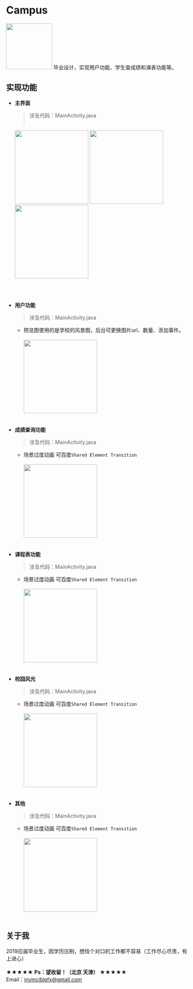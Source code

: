 # Campus

<img width="125" height="125" src="https://github.com/ZoomZFX/Campus/blob/master/ic_launcher_foreground.png"/>
毕业设计，实现用户功能、学生查成绩和课表功能等。
<br>

实现功能
----
* **主界面**
  > 涉及代码：MainActivity.java
  <br><br>
  <img width="200px" style="max-width:100%;" src="https://github.com/ZoomZFX/Campus/blob/master/1.jpg"/>
  <img width="200px" style="max-width:100%;" src="https://github.com/ZoomZFX/Campus/blob/master/2.png"/>
  <img width="200px" style="max-width:100%;" src="https://github.com/ZoomZFX/Campus/blob/master/3.png"/>
<br><br>

* **用户功能**
  > 涉及代码：MainActivity.java
  * 预览图使用的是学校的风景图，后台可更换图片url、数量、添加事件。
  <br><br><img width="200px" style="max-width:100%;" src="https://github.com/ZoomZFX/Campus/blob/master/162101_Campus.jpg"/>
<br><br>

* **成绩查询功能**
  > 涉及代码：MainActivity.java
  * 场景过度动画 可百度`Shared Element Transition`
  <br><br><img width="200px" style="max-width:100%;" src="https://github.com/ZoomZFX/Campus/blob/master/162128_Campus.jpg"/>
<br><br>

* **课程表功能**
  > 涉及代码：MainActivity.java
  * 场景过度动画 可百度`Shared Element Transition`
  <br><br><img width="200px" style="max-width:100%;" src="https://github.com/ZoomZFX/Campus/blob/master/162128_Campus.jpg"/>
<br><br>

* **校园风光**
  > 涉及代码：MainActivity.java
  * 场景过度动画 可百度`Shared Element Transition`
  <br><br><img width="200px" style="max-width:100%;" src="https://github.com/ZoomZFX/Campus/blob/master/162128_Campus.jpg"/>
<br><br>

* **其他**
  > 涉及代码：MainActivity.java
  * 场景过度动画 可百度`Shared Element Transition`
  <br><br><img width="200px" style="max-width:100%;" src="https://github.com/ZoomZFX/Campus/blob/master/162128_Campus.jpg"/>
<br><br>


关于我
----
2019应届毕业生，因学历压制，想找个对口的工作都不容易（工作尽心尽责，有上进心）   
<br>★★★★★   **Ps：望收留！（北京 天津）**   ★★★★★
<br>Email：invinciblefx@gmail.com
